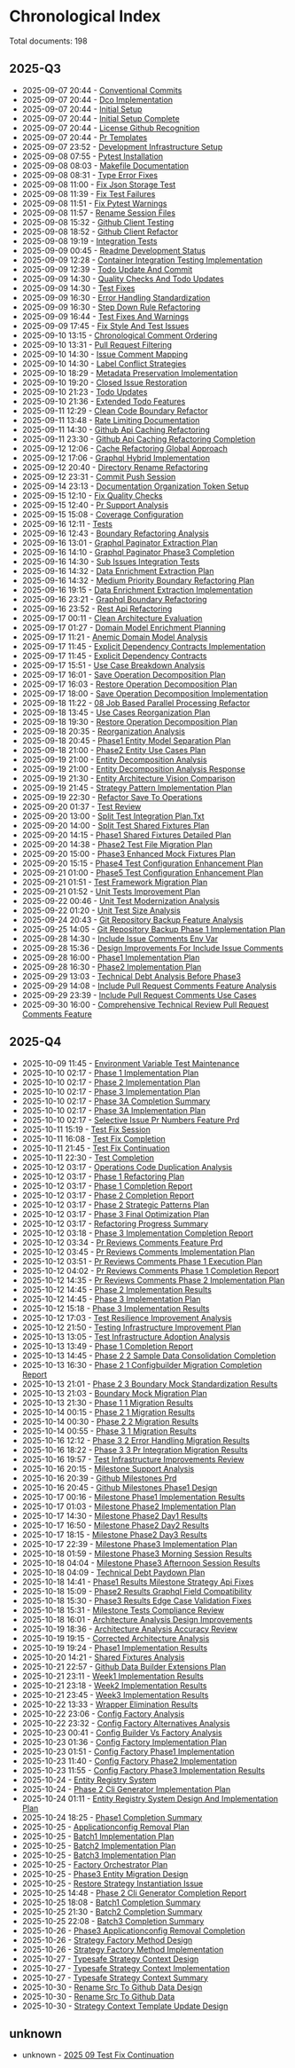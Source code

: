 # Chronological Index

Total documents: 198


## 2025-Q3

- 2025-09-07 20:44 - [Conventional Commits](completed/2025-Q3/conventional-commits/2025-09-07-20-44-conventional-commits.md)
- 2025-09-07 20:44 - [Dco Implementation](completed/2025-Q3/dco-implementation/2025-09-07-20-44-dco-implementation.md)
- 2025-09-07 20:44 - [Initial Setup](completed/2025-Q3/initial-setup/2025-09-07-20-44-initial-setup.md)
- 2025-09-07 20:44 - [Initial Setup Complete](completed/2025-Q3/initial-setup-complete/2025-09-07-20-44-initial-setup-complete.md)
- 2025-09-07 20:44 - [License Github Recognition](completed/2025-Q3/license-github-recognition/2025-09-07-20-44-license-github-recognition.md)
- 2025-09-07 20:44 - [Pr Templates](completed/2025-Q3/pr-templates/2025-09-07-20-44-pr-templates.md)
- 2025-09-07 23:52 - [Development Infrastructure Setup](completed/2025-Q3/development-infrastructure-setup/2025-09-07-23-52-development-infrastructure-setup.md)
- 2025-09-08 07:55 - [Pytest Installation](completed/2025-Q3/pytest-installation/2025-09-08-07-55-pytest-installation.md)
- 2025-09-08 08:03 - [Makefile Documentation](completed/2025-Q3/makefile-documentation/2025-09-08-08-03-makefile-documentation.md)
- 2025-09-08 08:31 - [Type Error Fixes](completed/2025-Q3/type-error-fixes/2025-09-08-08-31-type-error-fixes.md)
- 2025-09-08 11:00 - [Fix Json Storage Test](completed/2025-Q3/fix-json-storage-test/2025-09-08-11-00-fix-json-storage-test.md)
- 2025-09-08 11:39 - [Fix Test Failures](completed/2025-Q3/fix-test-failures/2025-09-08-11-39-fix-test-failures.md)
- 2025-09-08 11:51 - [Fix Pytest Warnings](completed/2025-Q3/fix-pytest-warnings/2025-09-08-11-51-fix-pytest-warnings.md)
- 2025-09-08 11:57 - [Rename Session Files](completed/2025-Q3/rename-session-files/2025-09-08-11-57-rename-session-files.md)
- 2025-09-08 15:32 - [Github Client Testing](completed/2025-Q3/github-client-testing/2025-09-08-15-32-github-client-testing.md)
- 2025-09-08 18:52 - [Github Client Refactor](completed/2025-Q3/github-client-refactor/2025-09-08-18-52-github-client-refactor.md)
- 2025-09-08 19:19 - [Integration Tests](completed/2025-Q3/integration-tests/2025-09-08-19-19-integration-tests.md)
- 2025-09-09 00:45 - [Readme Development Status](completed/2025-Q3/readme-development-status/2025-09-09-00-45-readme-development-status.md)
- 2025-09-09 12:28 - [Container Integration Testing Implementation](completed/2025-Q3/container-integration-testing-implementation/2025-09-09-12-28-container-integration-testing-implementation.md)
- 2025-09-09 12:39 - [Todo Update And Commit](completed/2025-Q3/todo-update-and-commit/2025-09-09-12-39-todo-update-and-commit.md)
- 2025-09-09 14:30 - [Quality Checks And Todo Updates](completed/2025-Q3/quality-checks-and-todo-updates/2025-09-09-14-30-quality-checks-and-todo-updates.md)
- 2025-09-09 14:30 - [Test Fixes](completed/2025-Q3/test/2025-09-09-14-30-test-fixes.md)
- 2025-09-09 16:30 - [Error Handling Standardization](completed/2025-Q3/error-handling-standardization/2025-09-09-16-30-error-handling-standardization.md)
- 2025-09-09 16:30 - [Step Down Rule Refactoring](completed/2025-Q3/step-down-rule-refactoring/2025-09-09-16-30-step-down-rule-refactoring.md)
- 2025-09-09 16:44 - [Test Fixes And Warnings](completed/2025-Q3/test-fixes-and-warnings/2025-09-09-16-44-test-fixes-and-warnings.md)
- 2025-09-09 17:45 - [Fix Style And Test Issues](completed/2025-Q3/fix-style-and-test-issues/2025-09-09-17-45-fix-style-and-test-issues.md)
- 2025-09-10 13:15 - [Chronological Comment Ordering](completed/2025-Q3/chronological-comment-ordering/2025-09-10-13-15-chronological-comment-ordering.md)
- 2025-09-10 13:31 - [Pull Request Filtering](completed/2025-Q3/pull-request-filtering/2025-09-10-13-31-pull-request-filtering.md)
- 2025-09-10 14:30 - [Issue Comment Mapping](completed/2025-Q3/issue-comment-mapping/2025-09-10-14-30-issue-comment-mapping.md)
- 2025-09-10 14:30 - [Label Conflict Strategies](completed/2025-Q3/label-conflict-strategies/2025-09-10-14-30-label-conflict-strategies.md)
- 2025-09-10 18:29 - [Metadata Preservation Implementation](completed/2025-Q3/metadata-preservation-implementation/2025-09-10-18-29-metadata-preservation-implementation.md)
- 2025-09-10 19:20 - [Closed Issue Restoration](completed/2025-Q3/closed-issue-restoration/2025-09-10-19-20-closed-issue-restoration.md)
- 2025-09-10 21:23 - [Todo Updates](completed/2025-Q3/todo-updates/2025-09-10-21-23-todo-updates.md)
- 2025-09-10 21:36 - [Extended Todo Features](completed/2025-Q3/extended-todo-features/2025-09-10-21-36-extended-todo-features.md)
- 2025-09-11 12:29 - [Clean Code Boundary Refactor](completed/2025-Q3/clean-code-boundary-refactor/2025-09-11-12-29-clean-code-boundary-refactor.md)
- 2025-09-11 13:48 - [Rate Limiting Documentation](completed/2025-Q3/rate-limiting-documentation/2025-09-11-13-48-rate-limiting-documentation.md)
- 2025-09-11 14:30 - [Github Api Caching Refactoring](completed/2025-Q3/github-api-caching/2025-09-11-14-30-github-api-caching-refactoring.md)
- 2025-09-11 23:30 - [Github Api Caching Refactoring Completion](completed/2025-Q3/github-api-caching/2025-09-11-23-30-github-api-caching-refactoring-completion.md)
- 2025-09-12 12:06 - [Cache Refactoring Global Approach](completed/2025-Q3/cache-refactoring-global-approach/2025-09-12-12-06-cache-refactoring-global-approach.md)
- 2025-09-12 17:06 - [Graphql Hybrid Implementation](completed/2025-Q3/graphql-hybrid-implementation/2025-09-12-17-06-graphql-hybrid-implementation.md)
- 2025-09-12 20:40 - [Directory Rename Refactoring](completed/2025-Q3/directory-rename-refactoring/2025-09-12-20-40-directory-rename-refactoring.md)
- 2025-09-12 23:31 - [Commit Push Session](completed/2025-Q3/commit-push-session/2025-09-12-23-31-commit-push-session.md)
- 2025-09-14 23:13 - [Documentation Organization Token Setup](completed/2025-Q3/documentation-organization-token-setup/2025-09-14-23-13-documentation-organization-token-setup.md)
- 2025-09-15 12:10 - [Fix Quality Checks](completed/2025-Q3/fix-quality-checks/2025-09-15-12-10-fix-quality-checks.md)
- 2025-09-15 12:40 - [Pr Support Analysis](completed/2025-Q3/pr-support-analysis/2025-09-15-12-40-pr-support-analysis.md)
- 2025-09-15 15:08 - [Coverage Configuration](completed/2025-Q3/coverage-configuration/2025-09-15-15-08-coverage-configuration.md)
- 2025-09-16 12:11 - [Tests](completed/2025-Q3/tests/2025-09-16-12-11-tests.md)
- 2025-09-16 12:43 - [Boundary Refactoring Analysis](completed/2025-Q3/boundary-refactoring-analysis/2025-09-16-12-43-boundary-refactoring-analysis.md)
- 2025-09-16 13:01 - [Graphql Paginator Extraction Plan](completed/2025-Q3/graphql-paginator-extraction-plan/2025-09-16-13-01-graphql-paginator-extraction-plan.md)
- 2025-09-16 14:10 - [Graphql Paginator Phase3 Completion](completed/2025-Q3/graphql-paginator-phase3-completion/2025-09-16-14-10-graphql-paginator-phase3-completion.md)
- 2025-09-16 14:30 - [Sub Issues Integration Tests](completed/2025-Q3/sub-issues-integration-tests/2025-09-16-14-30-sub-issues-integration-tests.md)
- 2025-09-16 14:32 - [Data Enrichment Extraction Plan](completed/2025-Q3/data-enrichment-extraction/2025-09-16-14-32-data-enrichment-extraction-plan.md)
- 2025-09-16 14:32 - [Medium Priority Boundary Refactoring Plan](completed/2025-Q3/medium-priority-boundary-refactoring-plan/2025-09-16-14-32-medium-priority-boundary-refactoring-plan.md)
- 2025-09-16 19:15 - [Data Enrichment Extraction Implementation](completed/2025-Q3/data-enrichment-extraction/2025-09-16-19-15-data-enrichment-extraction-implementation.md)
- 2025-09-16 23:21 - [Graphql Boundary Refactoring](completed/2025-Q3/graphql-boundary-refactoring/2025-09-16-23-21-graphql-boundary-refactoring.md)
- 2025-09-16 23:52 - [Rest Api Refactoring](completed/2025-Q3/rest-api-refactoring/2025-09-16-23-52-rest-api-refactoring.md)
- 2025-09-17 00:11 - [Clean Architecture Evaluation](completed/2025-Q3/clean-architecture-evaluation/2025-09-17-00-11-clean-architecture-evaluation.md)
- 2025-09-17 01:27 - [Domain Model Enrichment Planning](completed/2025-Q3/domain-model-enrichment-planning/2025-09-17-01-27-domain-model-enrichment-planning.md)
- 2025-09-17 11:21 - [Anemic Domain Model Analysis](completed/2025-Q3/anemic-domain-model-analysis/2025-09-17-11-21-anemic-domain-model-analysis.md)
- 2025-09-17 11:45 - [Explicit Dependency Contracts Implementation](completed/2025-Q3/explicit-dependency-contracts/2025-09-17-11-45-explicit-dependency-contracts-implementation.md)
- 2025-09-17 11:45 - [Explicit Dependency Contracts](completed/2025-Q3/explicit-dependency-contracts/2025-09-17-11-45-explicit-dependency-contracts.md)
- 2025-09-17 15:51 - [Use Case Breakdown Analysis](completed/2025-Q3/use-case-breakdown-analysis/2025-09-17-15-51-use-case-breakdown-analysis.md)
- 2025-09-17 16:01 - [Save Operation Decomposition Plan](completed/2025-Q3/save-operation-decomposition/2025-09-17-16-01-save-operation-decomposition-plan.md)
- 2025-09-17 16:03 - [Restore Operation Decomposition Plan](completed/2025-Q3/restore-operation-decomposition/2025-09-17-16-03-restore-operation-decomposition-plan.md)
- 2025-09-17 18:00 - [Save Operation Decomposition Implementation](completed/2025-Q3/save-operation-decomposition/2025-09-17-18-00-save-operation-decomposition-implementation.md)
- 2025-09-18 11:22 - [08 Job Based Parallel Processing Refactor](completed/2025-Q3/08-job-based-parallel-processing-refactor/2025-09-18-11-22-08-job-based-parallel-processing-refactor.md)
- 2025-09-18 13:45 - [Use Cases Reorganization Plan](completed/2025-Q3/use-cases-reorganization-plan/2025-09-18-13-45-use-cases-reorganization-plan.md)
- 2025-09-18 19:30 - [Restore Operation Decomposition Plan](completed/2025-Q3/restore-operation-decomposition/2025-09-18-19-30-restore-operation-decomposition-plan.md)
- 2025-09-18 20:35 - [Reorganization Analysis](completed/2025-Q3/reorganization-analysis/2025-09-18-20-35-reorganization-analysis.md)
- 2025-09-18 20:45 - [Phase1 Entity Model Separation Plan](completed/2025-Q3/phase1-entity-model-separation-plan/2025-09-18-20-45-phase1-entity-model-separation-plan.md)
- 2025-09-18 21:00 - [Phase2 Entity Use Cases Plan](completed/2025-Q3/phase2-entity-use-cases-plan/2025-09-18-21-00-phase2-entity-use-cases-plan.md)
- 2025-09-19 21:00 - [Entity Decomposition Analysis](completed/2025-Q3/entity-decomposition-analysis/2025-09-19-21-00-entity-decomposition-analysis.md)
- 2025-09-19 21:00 - [Entity Decomposition Analysis Response](completed/2025-Q3/entity-decomposition-analysis-response/2025-09-19-21-00-entity-decomposition-analysis-response.md)
- 2025-09-19 21:30 - [Entity Architecture Vision Comparison](completed/2025-Q3/entity-architecture-vision-comparison/2025-09-19-21-30-entity-architecture-vision-comparison.md)
- 2025-09-19 21:45 - [Strategy Pattern Implementation Plan](completed/2025-Q3/strategy-pattern-implementation-plan/2025-09-19-21-45-strategy-pattern-implementation-plan.md)
- 2025-09-19 22:30 - [Refactor Save To Operations](completed/2025-Q3/refactor-save-to-operations/2025-09-19-22-30-refactor-save-to-operations.md)
- 2025-09-20 01:37 - [Test Review](completed/2025-Q3/test/2025-09-20-01-37-test-review.md)
- 2025-09-20 13:00 - [Split Test Integration Plan.Txt](completed/2025-Q3/split-test-shared-fixtures-plan/2025-09-20-13-00-split-test-integration-plan.txt)
- 2025-09-20 14:00 - [Split Test Shared Fixtures Plan](completed/2025-Q3/split-test-shared-fixtures-plan/2025-09-20-14-00-split-test-shared-fixtures-plan.md)
- 2025-09-20 14:15 - [Phase1 Shared Fixtures Detailed Plan](completed/2025-Q3/phase1-shared-fixtures-detailed-plan/2025-09-20-14-15-phase1-shared-fixtures-detailed-plan.md)
- 2025-09-20 14:38 - [Phase2 Test File Migration Plan](completed/2025-Q3/phase2-test-file-migration-plan/2025-09-20-14-38-phase2-test-file-migration-plan.md)
- 2025-09-20 15:00 - [Phase3 Enhanced Mock Fixtures Plan](completed/2025-Q3/phase3-enhanced-mock-fixtures-plan/2025-09-20-15-00-phase3-enhanced-mock-fixtures-plan.md)
- 2025-09-20 15:15 - [Phase4 Test Configuration Enhancement Plan](completed/2025-Q3/phase4-test-configuration-enhancement-plan/2025-09-20-15-15-phase4-test-configuration-enhancement-plan.md)
- 2025-09-21 01:00 - [Phase5 Test Configuration Enhancement Plan](completed/2025-Q3/phase5-test-configuration-enhancement-plan/2025-09-21-01-00-phase5-test-configuration-enhancement-plan.md)
- 2025-09-21 01:51 - [Test Framework Migration Plan](completed/2025-Q3/test-framework-migration-plan/2025-09-21-01-51-test-framework-migration-plan.md)
- 2025-09-21 01:52 - [Unit Tests Improvement Plan](completed/2025-Q3/unit-tests-improvement-plan/2025-09-21-01-52-unit-tests-improvement-plan.md)
- 2025-09-22 00:46 - [Unit Test Modernization Analysis](completed/2025-Q3/unit-test-modernization-analysis/2025-09-22-00-46-unit-test-modernization-analysis.md)
- 2025-09-22 01:20 - [Unit Test Size Analysis](completed/2025-Q3/unit-test-size-analysis/2025-09-22-01-20-unit-test-size-analysis.md)
- 2025-09-24 20:43 - [Git Repository Backup Feature Analysis](completed/2025-Q3/git-repository-backup-feature-analysis/2025-09-24-20-43-git-repository-backup-feature-analysis.md)
- 2025-09-25 14:05 - [Git Repository Backup Phase 1 Implementation Plan](completed/2025-Q3/git-repository-backup-phase-1-implementation-plan/2025-09-25-14-05-git-repository-backup-phase-1-implementation-plan.md)
- 2025-09-28 14:30 - [Include Issue Comments Env Var](completed/2025-Q3/include-issue-comments-env-var/2025-09-28-14-30-include-issue-comments-env-var.md)
- 2025-09-28 15:36 - [Design Improvements For Include Issue Comments](completed/2025-Q3/design-improvements-for-include-issue-comments/2025-09-28-15-36-design-improvements-for-include-issue-comments.md)
- 2025-09-28 16:00 - [Phase1 Implementation Plan](completed/2025-Q3/phase1-implementation-plan/2025-09-28-16-00-phase1-implementation-plan.md)
- 2025-09-28 16:30 - [Phase2 Implementation Plan](completed/2025-Q3/phase2-implementation-plan/2025-09-28-16-30-phase2-implementation-plan.md)
- 2025-09-29 13:03 - [Technical Debt Analysis Before Phase3](completed/2025-Q3/technical-debt-analysis-before-phase3/2025-09-29-13-03-technical-debt-analysis-before-phase3.md)
- 2025-09-29 14:08 - [Include Pull Request Comments Feature Analysis](completed/2025-Q3/include-pull-request-comments-feature-analysis/2025-09-29-14-08-include-pull-request-comments-feature-analysis.md)
- 2025-09-29 23:39 - [Include Pull Request Comments Use Cases](completed/2025-Q3/include-pull-request-comments-use-cases/2025-09-29-23-39-include-pull-request-comments-use-cases.md)
- 2025-09-30 16:00 - [Comprehensive Technical Review Pull Request Comments Feature](completed/2025-Q3/comprehensive-technical-review-pull-request-comments-feature/2025-09-30-16-00-comprehensive-technical-review-pull-request-comments-feature.md)

## 2025-Q4

- 2025-10-09 11:45 - [Environment Variable Test Maintenance](completed/2025-Q4/environment-variable-test-maintenance/2025-10-09-11-45-environment-variable-test-maintenance.md)
- 2025-10-10 02:17 - [Phase 1 Implementation Plan](completed/2025-Q4/phase-1/2025-10-10-02-17-phase-1-implementation-plan.md)
- 2025-10-10 02:17 - [Phase 2 Implementation Plan](completed/2025-Q4/phase-2-implementation-plan/2025-10-10-02-17-phase-2-implementation-plan.md)
- 2025-10-10 02:17 - [Phase 3 Implementation Plan](completed/2025-Q4/phase-3/2025-10-10-02-17-phase-3-implementation-plan.md)
- 2025-10-10 02:17 - [Phase 3A Completion Summary](completed/2025-Q4/phase-3a-completion-summary/2025-10-10-02-17-phase-3a-completion-summary.md)
- 2025-10-10 02:17 - [Phase 3A Implementation Plan](completed/2025-Q4/phase-3a-implementation-plan/2025-10-10-02-17-phase-3a-implementation-plan.md)
- 2025-10-10 02:17 - [Selective Issue Pr Numbers Feature Prd](completed/2025-Q4/selective-issue-pr-numbers-feature-prd/2025-10-10-02-17-selective-issue-pr-numbers-feature-prd.md)
- 2025-10-11 15:19 - [Test Fix Session](completed/2025-Q4/test-fix/2025-10-11-15-19-test-fix-session.md)
- 2025-10-11 16:08 - [Test Fix Completion](completed/2025-Q4/test-fix/2025-10-11-16-08-test-fix-completion.md)
- 2025-10-11 21:45 - [Test Fix Continuation](completed/2025-Q4/test-fix/2025-10-11-21-45-test-fix-continuation.md)
- 2025-10-11 22:30 - [Test Completion](completed/2025-Q3/test/2025-10-11-22-30-test-completion.md)
- 2025-10-12 03:17 - [Operations Code Duplication Analysis](completed/2025-Q4/operations-code-duplication-analysis/2025-10-12-03-17-operations-code-duplication-analysis.md)
- 2025-10-12 03:17 - [Phase 1 Refactoring Plan](completed/2025-Q4/phase-1/2025-10-12-03-17-phase-1-refactoring-plan.md)
- 2025-10-12 03:17 - [Phase 1 Completion Report](completed/2025-Q4/phase-1-completion-report/2025-10-12-03-17-phase-1-completion-report.md)
- 2025-10-12 03:17 - [Phase 2 Completion Report](completed/2025-Q4/phase-2-completion-report/2025-10-12-03-17-phase-2-completion-report.md)
- 2025-10-12 03:17 - [Phase 2 Strategic Patterns Plan](completed/2025-Q4/phase-2-strategic-patterns-plan/2025-10-12-03-17-phase-2-strategic-patterns-plan.md)
- 2025-10-12 03:17 - [Phase 3 Final Optimization Plan](completed/2025-Q4/phase-3-final-optimization-plan/2025-10-12-03-17-phase-3-final-optimization-plan.md)
- 2025-10-12 03:17 - [Refactoring Progress Summary](completed/2025-Q4/refactoring-progress-summary/2025-10-12-03-17-refactoring-progress-summary.md)
- 2025-10-12 03:18 - [Phase 3 Implementation Completion Report](completed/2025-Q4/phase-3-implementation-completion-report/2025-10-12-03-18-phase-3-implementation-completion-report.md)
- 2025-10-12 03:34 - [Pr Reviews Comments Feature Prd](completed/2025-Q4/pr-reviews-comments-feature-prd/2025-10-12-03-34-pr-reviews-comments-feature-prd.md)
- 2025-10-12 03:45 - [Pr Reviews Comments Implementation Plan](completed/2025-Q4/pr-reviews-comments-implementation-plan/2025-10-12-03-45-pr-reviews-comments-implementation-plan.md)
- 2025-10-12 03:51 - [Pr Reviews Comments Phase 1 Execution Plan](completed/2025-Q4/pr-reviews-comments-phase-1-execution-plan/2025-10-12-03-51-pr-reviews-comments-phase-1-execution-plan.md)
- 2025-10-12 04:02 - [Pr Reviews Comments Phase 1 Completion Report](completed/2025-Q4/pr-reviews-comments-phase-1-completion-report/2025-10-12-04-02-pr-reviews-comments-phase-1-completion-report.md)
- 2025-10-12 14:35 - [Pr Reviews Comments Phase 2 Implementation Plan](completed/2025-Q4/pr-reviews-comments-phase-2-implementation-plan/2025-10-12-14-35-pr-reviews-comments-phase-2-implementation-plan.md)
- 2025-10-12 14:45 - [Phase 2 Implementation Results](completed/2025-Q4/phase-2-implementation-results/2025-10-12-14-45-phase-2-implementation-results.md)
- 2025-10-12 14:45 - [Phase 3 Implementation Plan](completed/2025-Q4/phase-3/2025-10-12-14-45-phase-3-implementation-plan.md)
- 2025-10-12 15:18 - [Phase 3 Implementation Results](completed/2025-Q4/phase-3-implementation-results/2025-10-12-15-18-phase-3-implementation-results.md)
- 2025-10-12 17:03 - [Test Resilience Improvement Analysis](completed/2025-Q4/test-resilience-improvement-analysis/2025-10-12-17-03-test-resilience-improvement-analysis.md)
- 2025-10-12 21:50 - [Testing Infrastructure Improvement Plan](completed/2025-Q4/testing-infrastructure-improvement-plan/2025-10-12-21-50-testing-infrastructure-improvement-plan.md)
- 2025-10-13 13:05 - [Test Infrastructure Adoption Analysis](completed/2025-Q4/test-infrastructure-adoption-analysis/2025-10-13-13-05-test-infrastructure-adoption-analysis.md)
- 2025-10-13 13:49 - [Phase 1 Completion Report](completed/2025-Q4/phase-1-completion-report/2025-10-13-13-49-phase-1-completion-report.md)
- 2025-10-13 14:45 - [Phase 2 2 Sample Data Consolidation Completion](completed/2025-Q4/phase-2-2-sample-data-consolidation-completion/2025-10-13-14-45-phase-2-2-sample-data-consolidation-completion.md)
- 2025-10-13 16:30 - [Phase 2 1 Configbuilder Migration Completion Report](completed/2025-Q4/phase-2-1-configbuilder-migration-completion-report/2025-10-13-16-30-phase-2-1-configbuilder-migration-completion-report.md)
- 2025-10-13 21:01 - [Phase 2 3 Boundary Mock Standardization Results](completed/2025-Q4/phase-2-3-boundary-mock-standardization-results/2025-10-13-21-01-phase-2-3-boundary-mock-standardization-results.md)
- 2025-10-13 21:03 - [Boundary Mock Migration Plan](completed/2025-Q4/boundary-mock-migration-plan/2025-10-13-21-03-boundary-mock-migration-plan.md)
- 2025-10-13 21:30 - [Phase 1 1 Migration Results](completed/2025-Q4/phase-1-1-migration-results/2025-10-13-21-30-phase-1-1-migration-results.md)
- 2025-10-14 00:15 - [Phase 2 1 Migration Results](completed/2025-Q4/phase-2-1-migration-results/2025-10-14-00-15-phase-2-1-migration-results.md)
- 2025-10-14 00:30 - [Phase 2 2 Migration Results](completed/2025-Q4/phase-2-2-migration-results/2025-10-14-00-30-phase-2-2-migration-results.md)
- 2025-10-14 00:55 - [Phase 3 1 Migration Results](completed/2025-Q4/phase-3-1-migration-results/2025-10-14-00-55-phase-3-1-migration-results.md)
- 2025-10-16 12:12 - [Phase 3 2 Error Handling Migration Results](completed/2025-Q4/phase-3-2-error-handling-migration-results/2025-10-16-12-12-phase-3-2-error-handling-migration-results.md)
- 2025-10-16 18:22 - [Phase 3 3 Pr Integration Migration Results](completed/2025-Q4/phase-3-3-pr-integration-migration-results/2025-10-16-18-22-phase-3-3-pr-integration-migration-results.md)
- 2025-10-16 19:57 - [Test Infrastructure Improvements Review](completed/2025-Q4/test-infrastructure-improvements-review/2025-10-16-19-57-test-infrastructure-improvements-review.md)
- 2025-10-16 20:15 - [Milestone Support Analysis](completed/2025-Q4/milestone-support-analysis/2025-10-16-20-15-milestone-support-analysis.md)
- 2025-10-16 20:39 - [Github Milestones Prd](completed/2025-Q4/github-milestones-prd/2025-10-16-20-39-github-milestones-prd.md)
- 2025-10-16 20:45 - [Github Milestones Phase1 Design](completed/2025-Q4/github-milestones-phase1-design/2025-10-16-20-45-github-milestones-phase1-design.md)
- 2025-10-17 00:16 - [Milestone Phase1 Implementation Results](completed/2025-Q4/milestone-phase1-implementation-results/2025-10-17-00-16-milestone-phase1-implementation-results.md)
- 2025-10-17 01:03 - [Milestone Phase2 Implementation Plan](completed/2025-Q4/milestone-phase2-implementation-plan/2025-10-17-01-03-milestone-phase2-implementation-plan.md)
- 2025-10-17 14:30 - [Milestone Phase2 Day1 Results](completed/2025-Q4/milestone-phase2-day1-results/2025-10-17-14-30-milestone-phase2-day1-results.md)
- 2025-10-17 16:50 - [Milestone Phase2 Day2 Results](completed/2025-Q4/milestone-phase2-day2-results/2025-10-17-16-50-milestone-phase2-day2-results.md)
- 2025-10-17 18:15 - [Milestone Phase2 Day3 Results](completed/2025-Q4/milestone-phase2-day3-results/2025-10-17-18-15-milestone-phase2-day3-results.md)
- 2025-10-17 22:39 - [Milestone Phase3 Implementation Plan](completed/2025-Q4/milestone-phase3-implementation-plan/2025-10-17-22-39-milestone-phase3-implementation-plan.md)
- 2025-10-18 01:59 - [Milestone Phase3 Morning Session Results](completed/2025-Q4/milestone-phase3-morning-session-results/2025-10-18-01-59-milestone-phase3-morning-session-results.md)
- 2025-10-18 04:04 - [Milestone Phase3 Afternoon Session Results](completed/2025-Q4/milestone-phase3-afternoon-session-results/2025-10-18-04-04-milestone-phase3-afternoon-session-results.md)
- 2025-10-18 04:09 - [Technical Debt Paydown Plan](completed/2025-Q4/technical-debt-paydown-plan/2025-10-18-04-09-technical-debt-paydown-plan.md)
- 2025-10-18 14:41 - [Phase1 Results Milestone Strategy Api Fixes](completed/2025-Q4/phase1-results-milestone-strategy-api-fixes/2025-10-18-14-41-phase1-results-milestone-strategy-api-fixes.md)
- 2025-10-18 15:09 - [Phase2 Results Graphql Field Compatibility](completed/2025-Q4/phase2-results-graphql-field-compatibility/2025-10-18-15-09-phase2-results-graphql-field-compatibility.md)
- 2025-10-18 15:30 - [Phase3 Results Edge Case Validation Fixes](completed/2025-Q4/phase3-results-edge-case-validation-fixes/2025-10-18-15-30-phase3-results-edge-case-validation-fixes.md)
- 2025-10-18 15:31 - [Milestone Tests Compliance Review](completed/2025-Q4/milestone-tests-compliance-review/2025-10-18-15-31-milestone-tests-compliance-review.md)
- 2025-10-18 16:01 - [Architecture Analysis Design Improvements](completed/2025-Q4/architecture-analysis-design-improvements/2025-10-18-16-01-architecture-analysis-design-improvements.md)
- 2025-10-19 18:36 - [Architecture Analysis Accuracy Review](completed/2025-Q4/architecture-analysis-accuracy-review/2025-10-19-18-36-architecture-analysis-accuracy-review.md)
- 2025-10-19 19:15 - [Corrected Architecture Analysis](completed/2025-Q4/corrected-architecture-analysis/2025-10-19-19-15-corrected-architecture-analysis.md)
- 2025-10-19 19:24 - [Phase1 Implementation Results](completed/2025-Q4/phase1-implementation-results/2025-10-19-19-24-phase1-implementation-results.md)
- 2025-10-20 14:21 - [Shared Fixtures Analysis](completed/2025-Q4/shared-fixtures-analysis/2025-10-20-14-21-shared-fixtures-analysis.md)
- 2025-10-21 22:57 - [Github Data Builder Extensions Plan](completed/2025-Q4/github-data-builder-extensions-plan/2025-10-21-22-57-github-data-builder-extensions-plan.md)
- 2025-10-21 23:11 - [Week1 Implementation Results](completed/2025-Q4/week1-implementation-results/2025-10-21-23-11-week1-implementation-results.md)
- 2025-10-21 23:18 - [Week2 Implementation Results](completed/2025-Q4/week2-implementation-results/2025-10-21-23-18-week2-implementation-results.md)
- 2025-10-21 23:45 - [Week3 Implementation Results](completed/2025-Q4/week3-implementation-results/2025-10-21-23-45-week3-implementation-results.md)
- 2025-10-22 13:33 - [Wrapper Elimination Results](completed/2025-Q4/wrapper-elimination-results/2025-10-22-13-33-wrapper-elimination-results.md)
- 2025-10-22 23:06 - [Config Factory Analysis](completed/2025-Q4/config-factory/2025-10-22-23-06-config-factory-analysis.md)
- 2025-10-22 23:32 - [Config Factory Alternatives Analysis](completed/2025-Q4/config-factory-alternatives-analysis/2025-10-22-23-32-config-factory-alternatives-analysis.md)
- 2025-10-23 00:41 - [Config Builder Vs Factory Analysis](completed/2025-Q4/config-builder-vs-factory-analysis/2025-10-23-00-41-config-builder-vs-factory-analysis.md)
- 2025-10-23 01:36 - [Config Factory Implementation Plan](completed/2025-Q4/config-factory/2025-10-23-01-36-config-factory-implementation-plan.md)
- 2025-10-23 01:51 - [Config Factory Phase1 Implementation](completed/2025-Q4/config-factory-phase1-implementation/2025-10-23-01-51-config-factory-phase1-implementation.md)
- 2025-10-23 11:40 - [Config Factory Phase2 Implementation](completed/2025-Q4/config-factory-phase2-implementation/2025-10-23-11-40-config-factory-phase2-implementation.md)
- 2025-10-23 11:55 - [Config Factory Phase3 Implementation Results](completed/2025-Q4/config-factory-phase3-implementation-results/2025-10-23-11-55-config-factory-phase3-implementation-results.md)
- 2025-10-24  - [Entity Registry System](completed/2025-Q4/entity-registry-system/2025-10-24-entity-registry-system.md)
- 2025-10-24  - [Phase 2 Cli Generator Implementation Plan](completed/2025-Q4/phase-2-cli-generator-implementation-plan/2025-10-24-phase-2-cli-generator-implementation-plan.md)
- 2025-10-24 01:11 - [Entity Registry System Design And Implementation Plan](completed/2025-Q4/entity-registry-system-design-and-implementation-plan/2025-10-24-01-11-entity-registry-system-design-and-implementation-plan.md)
- 2025-10-24 18:25 - [Phase1 Completion Summary](completed/2025-Q4/phase1-completion-summary/2025-10-24-18-25-phase1-completion-summary.md)
- 2025-10-25  - [Applicationconfig Removal Plan](completed/2025-Q4/applicationconfig-removal-plan/2025-10-25-applicationconfig-removal-plan.md)
- 2025-10-25  - [Batch1 Implementation Plan](completed/2025-Q4/batch1-implementation-plan/2025-10-25-batch1-implementation-plan.md)
- 2025-10-25  - [Batch2 Implementation Plan](completed/2025-Q4/batch2-implementation-plan/2025-10-25-batch2-implementation-plan.md)
- 2025-10-25  - [Batch3 Implementation Plan](completed/2025-Q4/batch3-implementation-plan/2025-10-25-batch3-implementation-plan.md)
- 2025-10-25  - [Factory Orchestrator Plan](completed/2025-Q4/factory-orchestrator-plan/2025-10-25-factory-orchestrator-plan.md)
- 2025-10-25  - [Phase3 Entity Migration Design](completed/2025-Q4/phase3-entity-migration-design/2025-10-25-phase3-entity-migration-design.md)
- 2025-10-25  - [Restore Strategy Instantiation Issue](completed/2025-Q4/restore-strategy-instantiation-issue/2025-10-25-restore-strategy-instantiation-issue.md)
- 2025-10-25 14:48 - [Phase 2 Cli Generator Completion Report](completed/2025-Q4/phase-2-cli-generator-completion-report/2025-10-25-14-48-phase-2-cli-generator-completion-report.md)
- 2025-10-25 18:08 - [Batch1 Completion Summary](completed/2025-Q4/batch1-completion-summary/2025-10-25-18-08-batch1-completion-summary.md)
- 2025-10-25 21:30 - [Batch2 Completion Summary](completed/2025-Q4/batch2-completion-summary/2025-10-25-21-30-batch2-completion-summary.md)
- 2025-10-25 22:08 - [Batch3 Completion Summary](completed/2025-Q4/batch3-completion-summary/2025-10-25-22-08-batch3-completion-summary.md)
- 2025-10-26  - [Phase3 Applicationconfig Removal Completion](completed/2025-Q4/phase3-applicationconfig-removal-completion/2025-10-26-phase3-applicationconfig-removal-completion.md)
- 2025-10-26  - [Strategy Factory Method Design](completed/2025-Q4/strategy-factory-method/2025-10-26-strategy-factory-method-design.md)
- 2025-10-26  - [Strategy Factory Method Implementation](completed/2025-Q4/strategy-factory-method/2025-10-26-strategy-factory-method-implementation.md)
- 2025-10-27  - [Typesafe Strategy Context Design](completed/2025-Q4/typesafe-strategy-context/2025-10-27-typesafe-strategy-context-design.md)
- 2025-10-27  - [Typesafe Strategy Context Implementation](completed/2025-Q4/typesafe-strategy-context/2025-10-27-typesafe-strategy-context-implementation.md)
- 2025-10-27  - [Typesafe Strategy Context Summary](completed/2025-Q4/typesafe-strategy-context/2025-10-27-typesafe-strategy-context-summary.md)
- 2025-10-30  - [Rename Src To Github Data Design](completed/2025-Q4/rename-src-to-github-data/2025-10-30-rename-src-to-github-data-design.md)
- 2025-10-30  - [Rename Src To Github Data](completed/2025-Q4/rename-src-to-github-data/2025-10-30-rename-src-to-github-data.md)
- 2025-10-30  - [Strategy Context Template Update Design](completed/2025-Q4/strategy-context-template-update-design/2025-10-30-strategy-context-template-update-design.md)

## unknown

- unknown  - [2025 09 Test Fix Continuation](completed/unknown/2025-09-test-fix-continuation/2025-09-test-fix-continuation.md)